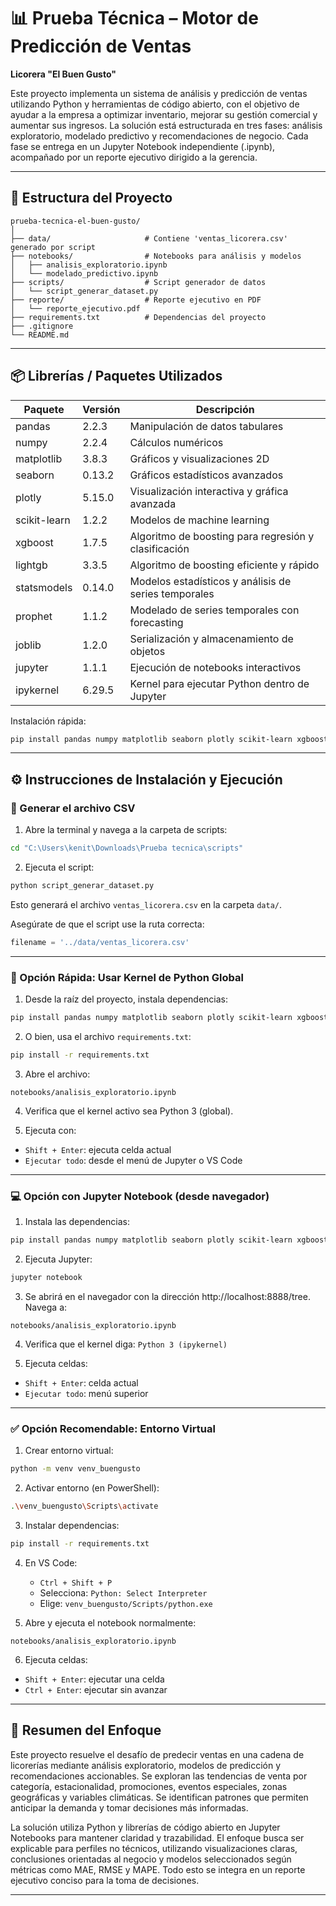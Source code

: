 # 📊 Prueba Técnica – Motor de Predicción de Ventas  
**Licorera "El Buen Gusto"**

Este proyecto implementa un sistema de análisis y predicción de ventas utilizando Python y herramientas de código abierto, con el objetivo de ayudar a la empresa a optimizar inventario, mejorar su gestión comercial y aumentar sus ingresos. La solución está estructurada en tres fases: análisis exploratorio, modelado predictivo y recomendaciones de negocio. Cada fase se entrega en un Jupyter Notebook independiente (.ipynb), acompañado por un reporte ejecutivo dirigido a la gerencia.

---

## 📁 Estructura del Proyecto

```
prueba-tecnica-el-buen-gusto/
│
├── data/                     # Contiene 'ventas_licorera.csv' generado por script
├── notebooks/                # Notebooks para análisis y modelos
│   ├── analisis_exploratorio.ipynb
│   └── modelado_predictivo.ipynb
├── scripts/                  # Script generador de datos
│   └── script_generar_dataset.py
├── reporte/                  # Reporte ejecutivo en PDF
│   └── reporte_ejecutivo.pdf
├── requirements.txt          # Dependencias del proyecto
├── .gitignore
└── README.md
```

---

## 📦 Librerías / Paquetes Utilizados

| Paquete     | Versión   | Descripción                                     |
|-------------|-----------|-------------------------------------------------|
| pandas      | 2.2.3     | Manipulación de datos tabulares                |
| numpy       | 2.2.4     | Cálculos numéricos                             |
| matplotlib  | 3.8.3     | Gráficos y visualizaciones 2D                  |
| seaborn     | 0.13.2    | Gráficos estadísticos avanzados                |
| plotly      | 5.15.0    | Visualización interactiva y gráfica avanzada   |
| scikit-learn| 1.2.2     | Modelos de machine learning                    |
| xgboost     | 1.7.5     | Algoritmo de boosting para regresión y clasificación|
| lightgb     | 3.3.5     | Algoritmo de boosting eficiente y rápido       |
| statsmodels | 0.14.0    | Modelos estadísticos y análisis de series temporales|
| prophet     | 1.1.2     | Modelado de series temporales con forecasting  |
| joblib      | 1.2.0     |Serialización y almacenamiento de objetos       |
| jupyter     | 1.1.1     | Ejecución de notebooks interactivos            |
| ipykernel   | 6.29.5    | Kernel para ejecutar Python dentro de Jupyter  |

Instalación rápida:
```bash
pip install pandas numpy matplotlib seaborn plotly scikit-learn xgboost lightgbm statsmodels prophet joblib jupyter ipykernel

```

---

## ⚙️ Instrucciones de Instalación y Ejecución

### 🧾 Generar el archivo CSV

1. Abre la terminal y navega a la carpeta de scripts:
```bash
cd "C:\Users\kenit\Downloads\Prueba tecnica\scripts"
```

2. Ejecuta el script:
```bash
python script_generar_dataset.py
```
Esto generará el archivo `ventas_licorera.csv` en la carpeta `data/`.

Asegúrate de que el script use la ruta correcta:
```python
filename = '../data/ventas_licorera.csv'
```

---

### 🚀 Opción Rápida: Usar Kernel de Python Global

1. Desde la raíz del proyecto, instala dependencias:
```bash
pip install pandas numpy matplotlib seaborn plotly scikit-learn xgboost lightgbm statsmodels prophet joblib jupyter ipykernel

```

2. O bien, usa el archivo `requirements.txt`:
```bash
pip install -r requirements.txt
```

3. Abre el archivo:
```
notebooks/analisis_exploratorio.ipynb
```

4. Verifica que el kernel activo sea Python 3 (global).

5. Ejecuta con:
- `Shift + Enter`: ejecuta celda actual
- `Ejecutar todo`: desde el menú de Jupyter o VS Code

---

### 💻 Opción con Jupyter Notebook (desde navegador)

1. Instala las dependencias:
```bash
pip install pandas numpy matplotlib seaborn plotly scikit-learn xgboost lightgbm statsmodels prophet joblib jupyter ipykernel
```

2. Ejecuta Jupyter:
```bash
jupyter notebook
```

3. Se abrirá en el navegador con la dirección http://localhost:8888/tree. Navega a:
```
notebooks/analisis_exploratorio.ipynb
```

4. Verifica que el kernel diga: `Python 3 (ipykernel)`

5. Ejecuta celdas:
- `Shift + Enter`: celda actual
- `Ejecutar todo`: menú superior

---

### ✅ Opción Recomendable: Entorno Virtual

1. Crear entorno virtual:
```bash
python -m venv venv_buengusto
```

2. Activar entorno (en PowerShell):
```bash
.\venv_buengusto\Scripts\activate
```

3. Instalar dependencias:
```bash
pip install -r requirements.txt
```

4. En VS Code:
   - `Ctrl + Shift + P`
   - Selecciona: `Python: Select Interpreter`
   - Elige: `venv_buengusto/Scripts/python.exe`

5. Abre y ejecuta el notebook normalmente:
```
notebooks/analisis_exploratorio.ipynb
```

6. Ejecuta celdas:
- `Shift + Enter`: ejecutar una celda
- `Ctrl + Enter`: ejecutar sin avanzar

---

## 🧠 Resumen del Enfoque

Este proyecto resuelve el desafío de predecir ventas en una cadena de licorerías mediante análisis exploratorio, modelos de predicción y recomendaciones accionables. Se exploran las tendencias de venta por categoría, estacionalidad, promociones, eventos especiales, zonas geográficas y variables climáticas. Se identifican patrones que permiten anticipar la demanda y tomar decisiones más informadas.

La solución utiliza Python y librerías de código abierto en Jupyter Notebooks para mantener claridad y trazabilidad. El enfoque busca ser explicable para perfiles no técnicos, utilizando visualizaciones claras, conclusiones orientadas al negocio y modelos seleccionados según métricas como MAE, RMSE y MAPE. Todo esto se integra en un reporte ejecutivo conciso para la toma de decisiones.

---



